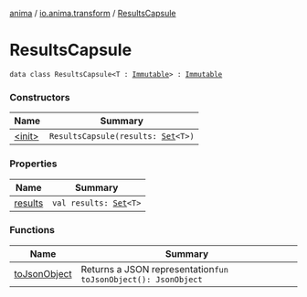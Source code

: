 [anima](../../index.md) / [io.anima.transform](../index.md) / [ResultsCapsule](./index.md)

# ResultsCapsule

`data class ResultsCapsule<T : `[`Immutable`](../-immutable/index.md)`> : `[`Immutable`](../-immutable/index.md)

### Constructors

| Name | Summary |
|---|---|
| [&lt;init&gt;](-init-.md) | `ResultsCapsule(results: `[`Set`](https://kotlinlang.org/api/latest/jvm/stdlib/kotlin.collections/-set/index.html)`<T>)` |

### Properties

| Name | Summary |
|---|---|
| [results](results.md) | `val results: `[`Set`](https://kotlinlang.org/api/latest/jvm/stdlib/kotlin.collections/-set/index.html)`<T>` |

### Functions

| Name | Summary |
|---|---|
| [toJsonObject](to-json-object.md) | Returns a JSON representation`fun toJsonObject(): JsonObject` |
